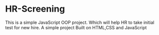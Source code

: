 # HR-Screening
This is a simple JavaScript OOP project. Which will help HR to take initial test for new hire.
A simple project Built on HTML,CSS and JavaScript

